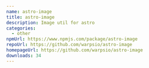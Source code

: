 ```yaml
---
name: astro-image
title: astro-image
description: Image util for astro
categories:
  - other
npmUrl: https://www.npmjs.com/package/astro-image
repoUrl: https://github.com/warpsio/astro-image
homepageUrl: https://github.com/warpsio/astro-image
downloads: 34
---
```

